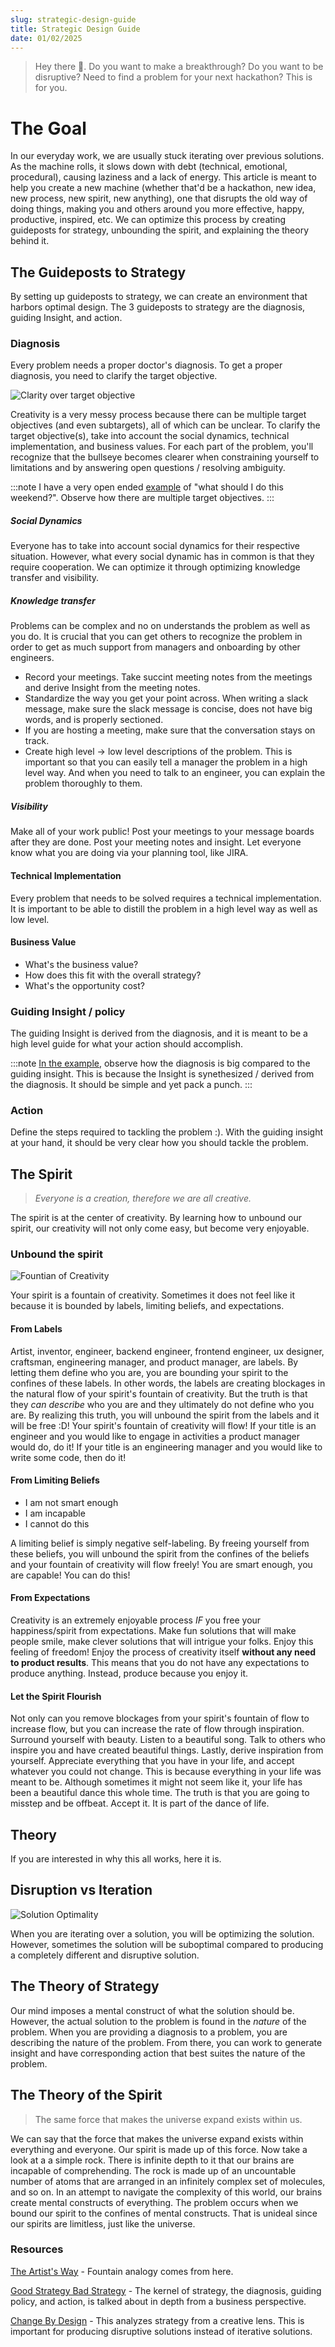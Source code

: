 ```yaml
---
slug: strategic-design-guide
title: Strategic Design Guide
date: 01/02/2025
---
```


> Hey there 👋. Do you want to make a breakthrough? Do you want to be disruptive? Need to find a problem for your next hackathon? This is for you.

# The Goal

In our everyday work, we are usually stuck iterating over previous solutions. As the machine rolls, it slows down with debt (technical, emotional, procedural), causing laziness and a lack of energy. This article is meant to help you create a new machine (whether that'd be a hackathon, new idea, new process, new spirit, new anything), one that disrupts the old way of doing things, making you and others around you more effective, happy, productive, inspired, etc. We can optimize this process by creating guideposts for strategy, unbounding the spirit, and explaining the theory behind it.

## The Guideposts to Strategy

By setting up guideposts to strategy, we can create an environment that harbors optimal design. The 3 guideposts to strategy are the diagnosis, guiding Insight, and action.

### Diagnosis

Every problem needs a proper doctor's diagnosis. To get a proper diagnosis, you need to clarify the target objective.

![Clarity over target objective](/img/target-clarity.png)

Creativity is a very messy process because there can be multiple target objectives (and even subtargets), all of which can be unclear. To clarify the target objective(s), take into account the social dynamics, technical implementation, and business values. For each part of the problem, you'll recognize that the bullseye becomes clearer when constraining yourself to limitations and by answering open questions / resolving ambiguity.

:::note
I have a very open ended [example](https://docs.google.com/document/d/13E0VCHXZDiTXmKuG8ft0dkzDw_sjfyH0SAWeFJUOmiE/edit?usp=sharing) of "what should I do this weekend?". Observe how there are multiple target objectives.
:::

##### Social Dynamics

Everyone has to take into account social dynamics for their respective situation. However, what every social dynamic has in common is that they require cooperation. We can optimize it through optimizing knowledge transfer and visibility.

##### Knowledge transfer

Problems can be complex and no on understands the problem as well as you do. It is crucial that you can get others to recognize the problem in order to get as much support from managers and onboarding by other engineers.

- Record your meetings. Take succint meeting notes from the meetings and derive Insight from the meeting notes.
- Standardize the way you get your point across. When writing a slack message, make sure the slack message is concise, does not have big words, and is properly sectioned.
- If you are hosting a meeting, make sure that the conversation stays on track.
- Create high level -> low level descriptions of the problem. This is important so that you can easily tell a manager the problem in a high level way. And when you need to talk to an engineer, you can explain the problem thoroughly to them.

##### Visibility

Make all of your work public! Post your meetings to your message boards after they are done. Post your meeting notes and insight. Let everyone know what you are doing via your planning tool, like JIRA.

#### Technical Implementation

Every problem that needs to be solved requires a technical implementation. It is important to be able to distill the problem in a high level way as well as low level.

#### Business Value

- What's the business value?
- How does this fit with the overall strategy?
- What's the opportunity cost?

### Guiding Insight / policy

The guiding Insight is derived from the diagnosis, and it is meant to be a high level guide for what your action should accomplish.

:::note
[In the example](https://docs.google.com/document/d/13E0VCHXZDiTXmKuG8ft0dkzDw_sjfyH0SAWeFJUOmiE/edit?usp=sharing), observe how the diagnosis is big compared to the guiding insight. This is because the Insight is synethesized / derived from the diagnosis. It should be simple and yet pack a punch.
:::

### Action

Define the steps required to tackling the problem :). With the guiding insight at your hand, it should be very clear how you should tackle the problem.

## The Spirit

> _Everyone is a creation, therefore we are all creative._

The spirit is at the center of creativity. By learning how to unbound our spirit, our creativity will not only come easy, but become very enjoyable.

### Unbound the spirit

![Fountian of Creativity](/img/fountain-of-creativity.jpeg)

Your spirit is a fountain of creativity. Sometimes it does not feel like it because it is bounded by labels, limiting beliefs, and expectations.

#### From Labels

Artist, inventor, engineer, backend engineer, frontend engineer, ux designer, craftsman, engineering manager, and product manager, are labels.
By letting them define who you are, you are bounding your spirit to the confines of these labels. In other words, the labels are creating blockages in the natural flow of your spirit's fountain of creativity. But the truth is that they _can describe_ who you are and they ultimately do not define who you are. By realizing this truth, you will unbound the spirit from the labels and it will be free :D! Your spirit's fountain of creativity will flow! If your title is an engineer and you would like to engage in activities a product manager would do, do it! If your title is an engineering manager and you would like to write some code, then do it!

#### From Limiting Beliefs

- I am not smart enough
- I am incapable
- I cannot do this

A limiting belief is simply negative self-labeling. By freeing yourself from these beliefs, you will unbound the spirit from the confines of the beliefs and your fountain of creativity will flow freely! You are smart enough, you are capable! You can do this!

#### From Expectations

Creativity is an extremely enjoyable process _IF_ you free your happiness/spirit from expectations. Make fun solutions that will make people smile, make clever solutions that will intrigue your folks. Enjoy this feeling of freedom! Enjoy the process of creativity itself **without any need to product results**. This means that you do not have any expectations to produce anything. Instead, produce because you enjoy it.

#### Let the Spirit Flourish

Not only can you remove blockages from your spirit's fountain of flow to increase flow, but you can increase the rate of flow through inspiration. Surround yourself with beauty. Listen to a beautiful song. Talk to others who inspire you and have created beautiful things. Lastly, derive inspiration from yourself. Appreciate everything that you have in your life, and accept whatever you could not change. This is because everything in your life was meant to be. Although sometimes it might not seem like it, your life has been a beautiful dance this whole time. The truth is that you are going to misstep and be offbeat. Accept it. It is part of the dance of life.

## Theory

If you are interested in why this all works, here it is.

## Disruption vs Iteration

![Solution Optimality](/img/solution-optimality.png)

When you are iterating over a solution, you will be optimizing the solution. However, sometimes the solution will be suboptimal compared to producing a completely different and disruptive solution.

## The Theory of Strategy

Our mind imposes a mental construct of what the solution should be. However, the actual solution to the problem is found in the _nature_ of the problem. When you are providing a diagnosis to a problem, you are describing the nature of the problem. From there, you can work to generate insight and have corresponding action that best suites the nature of the problem.

## The Theory of the Spirit

> The same force that makes the universe expand exists within us.

We can say that the force that makes the universe expand exists within everything and everyone. Our spirit is made up of this force. Now take a look at a a simple rock. There is infinite depth to it that our brains are incapable of comprehending. The rock is made up of an uncountable number of atoms that are arranged in an infinitely complex set of molecules, and so on. In an attempt to navigate the complexity of this world, our brains create mental constructs of everything. The problem occurs when we bound our spirit to the confines of mental constructs. That is unideal since our spirits are limitless, just like the universe.

### Resources

[The Artist's Way](https://www.amazon.com/Artists-Way-25th-Anniversary/dp/B08WF12GRY/ref=sr_1_1?crid=1VBKQ6L4N8924&dib=eyJ2IjoiMSJ9.bL-Kh6JpX0KmjLzx62U-K2kCu1QlO3B2rdDZCmngTEoilVHwQTysgtW5CcIRIaiVqoqYkN3LVFrNdomfKts_P_9k8FHe8h6bg9QVrUBH3yCctkIaM9AvAIMxlfAI8jRvQIjHvu5IdQ4KX5m3uDpRZLs-zO0jollekvtx3twTltinFBhLtna7xzOtmqinqmGP4GUXoT0L6k-FM98zcfNsHFc462kUk5M2esPsWtyedwY.GlNmyielpKAFzkrNFs00tfdeyHeLGvIyRtyqc1bDJIs&dib_tag=se&keywords=The+Artist%27s+way&qid=1736026458&s=audible&sprefix=the+artist%27s+way%2Caudible%2C135&sr=1-1) - Fountain analogy comes from here.

[Good Strategy Bad Strategy](https://www.amazon.com/Good-Strategy-Bad-Strategy-audiobook/dp/B07R6XQ8YP/ref=sr_1_1?crid=2FJUP2G6AYJCQ&dib=eyJ2IjoiMSJ9.NazzC4JSPW0420Fb8XDYMAcD3D1mTrLF_DdsuZ9fkbf1Ko1XkSAuqzXWUJr3yQRXtAXG8EdhuBST5R-hQbI-NUwKJCKweQJIUn4NNskKZ8iyfaC6JYO1ety21FRwmk-179XsO0jkGnmOxBCiL8BbdvI4HTQP3xOOmjigD6SlE2udTJtWZXf0fThwIMxRWCdgo49ZQl8OIXvvo6hqrKFMfV81dnfn5FQOtkDGOynlqDw.eptEYPSpqpr7vl2N1M465OOQIKWs5gUOt-t_z6F0N3A&dib_tag=se&keywords=good+strategy+bad+strategy&qid=1736026555&sprefix=Good+Strategy+b%2Caps%2C124&sr=8-1) - The kernel of strategy, the diagnosis, guiding policy, and action, is talked about in depth from a business perspective.

[Change By Design](https://www.amazon.com/Change-Design-Revised-Updated-Organizations/dp/B07MWCC469/ref=sr_1_1?crid=1DJJ3TOY99BK9&dib=eyJ2IjoiMSJ9.tWHQzFQI7XQmTqMwIZVQGPWxaNay_c_qBf_aGgK9T8iX6DvbVPgXsaKi8WkzyFgmBUaxkyzXuhAtGEMrdvwAiM7H8N0BP7oMnM71JXj6GeSWHWrKEDoxYIFDJ187spggI6LL8U0MdpqPua-ARfhtokrQoONJRvbl2n938LqbPgwy0ytvJEMrc8RNd7XNxBBLcoJWbTmQj1RumtMOrzM6XQz3R7Fb53m20x8mN2R05C6xhIuXHxMKwEwiQHefBRQ3cpNu47NyXFgdDDTqXkiyDm-XX_RhKsuLf1rNZzpSRps09XK9UwDgCQPwy6ovuSw2g0nN_mt5Y1ggJPFd_XfuQg.EUHMT5eLP_YyZg4YSx3Tmw3sf9ghuMjqBl2OySaarDc&dib_tag=se&keywords=change+by+design&qid=1736026587&s=audible&sprefix=change+by+desig%2Caudible%2C160&sr=1-1) - This analyzes strategy from a creative lens. This is important for producing disruptive solutions instead of iterative solutions.
